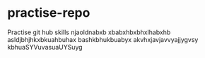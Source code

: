 # practise-repo
Practise git hub skills
njaoldnabxb xbabxhbxbhxlhabxhb
asldjbhjhkxbkuahbuhax 
bashkbhukbuabyx
akvhxjavjavvyajjygvsy
kbhuaSYVuvasuaUYSuyg

